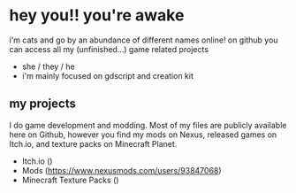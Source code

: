 # hey you!! you're awake
  i'm cats and go by an abundance of different names online! on github you can access all my (unfinished...) game related projects

- she / they / he
- i'm mainly focused on gdscript and creation kit


## my projects

I do game development and modding. Most of my files are publicly available here on Github, however you find my mods on Nexus, released games on Itch.io, and texture packs on Minecraft Planet.

- Itch.io ()
- Mods (https://www.nexusmods.com/users/93847068)
- Minecraft Texture Packs ()

